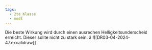 ```yaml
---
tags:
  - 2te_Klasse
  - medt
---
```

Die beste Wirkung wird durch einen ausrechen Helligkeitsunderscheid erreicht. Dieser sollte nicht zu stark sein.
ä
![[DR03-04-2024-47.excalidraw]]